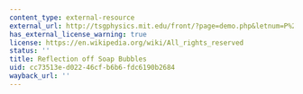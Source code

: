 ```yaml
---
content_type: external-resource
external_url: http://tsgphysics.mit.edu/front/?page=demo.php&letnum=P%207&show=0
has_external_license_warning: true
license: https://en.wikipedia.org/wiki/All_rights_reserved
status: ''
title: Reflection off Soap Bubbles
uid: cc73513e-d022-46cf-b6b6-fdc6190b2684
wayback_url: ''
---
```

